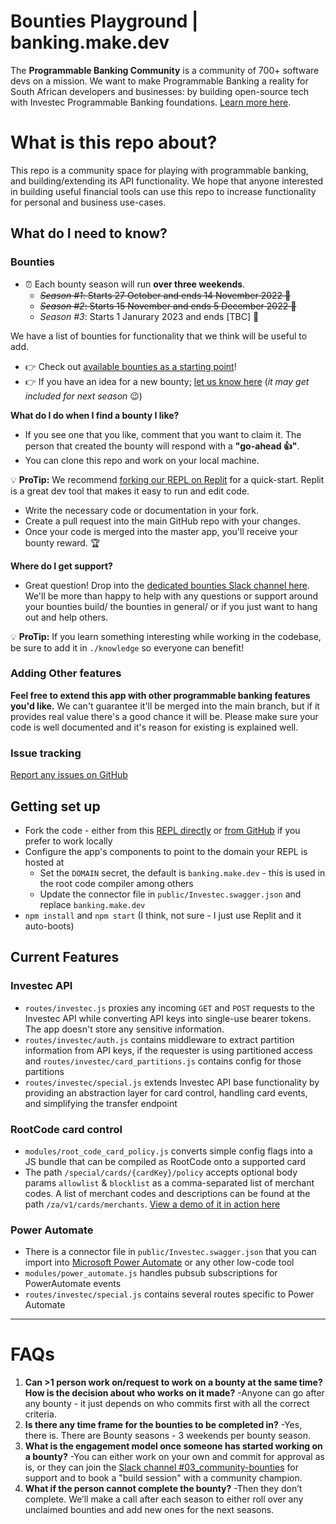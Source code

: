 # Bounties Playground | banking.make.dev

The **Programmable Banking Community** is a community of 700+ software devs on a mission.
We want to make Programmable Banking a reality for South African developers and businesses: by building open-source tech with Investec Programmable Banking foundations. [Learn more here](https://offerzen.gitbook.io/programmable-banking-community-wiki/).

# What is this repo about?

This repo is a community space for playing with programmable banking, and building/extending its API functionality. We hope that anyone interested in building useful financial tools can use this repo to increase functionality for personal and business use-cases.


## What do I need to know?

### Bounties 

- ⏰ Each bounty season will run **over three weekends**. 
  - ~~_Season #1_: Starts 27 October and ends 14 November 2022 🏁~~
  - ~~_Season #2_: Starts 15 November and ends 5 December 2022 🏁~~
  - _Season #3_: Starts 1 Janurary 2023 and ends [TBC] 🏁

We have a list of bounties for functionality that we think will be useful to add.

- 👉 Check out [available bounties as a starting point](https://github.com/programmable-banking-community/banking.make/issues?q=is%3Aissue+is%3Aopen+label%3Abounty)!
- 👉  If you have an idea for a new bounty; [let us know here](https://forms.gle/rd1LBgNaf3JnZ2uP7) (_it may get included for next season_ 😉)

__What do I do when I find a bounty I like?__
- If you see one that you like, comment that you want to claim it. The person that created the bounty will respond with a **"go-ahead 👍"**.
- You can clone this repo and work on your local machine. 

💡 __ProTip:__ We recommend [forking our REPL on Replit](https://replit.com/@OfferZenMake/programmable-banking) for a quick-start. Replit is a great dev tool that makes it easy to run and edit code.

- Write the necessary code or documentation in your fork.
- Create a pull request into the main GitHub repo with your changes.
- Once your code is merged into the master app, you'll receive your bounty reward. 🏆


__Where do I get support?__
- Great question! Drop into the [dedicated bounties Slack channel here](https://offerzen-community.slack.com/archives/C048GPNT49W). We'll be more than happy to help with any questions or support around your bounties build/ the bounties in general/ or if you just want to hang out and help others. 

💡 __ProTip:__ If you learn something interesting while working in the codebase, be sure to add it in `./knowledge` so everyone can benefit!

### Adding Other features

**Feel free to extend this app with other programmable banking features you'd like.** We can't guarantee it'll be merged into the main branch, but if it provides real value there's a good chance it will be. Please make sure your code is well documented and it's reason for existing is explained well.

### Issue tracking
[Report any issues on GitHub](https://github.com/programmable-banking-community/banking.make/issues/new)


## Getting set up
- Fork the code - either from this [REPL directly](https://replit.com/@OfferZenMake/programmable-banking) or [from GitHub](http://github.com/programmable-banking-community/banking.make/issues/new) if you prefer to work locally
- Configure the app's components to point to the domain your REPL is hosted at
  - Set the `DOMAIN` secret, the default is `banking.make.dev` - this is used in the root code compiler among others
  - Update the connector file in `public/Investec.swagger.json` and replace `banking.make.dev`
- `npm install` and `npm start` (I think, not sure - I just use Replit and it auto-boots)


## Current Features

### Investec API
- `routes/investec.js` proxies any incoming `GET` and `POST` requests to the Investec API while converting API keys into single-use bearer tokens. The app doesn't store any sensitive information.
- `routes/investec/auth.js` contains middleware to extract partition information from API keys, if the requester is using partitioned access and `routes/investec/card_partitions.js` contains config for those partitions
- `routes/investec/special.js` extends Investec API base functionality by providing an abstraction layer for card control, handling card events, and simplifying the transfer endpoint


### RootCode card control
- `modules/root_code_card_policy.js` converts simple config flags into a JS bundle that can be compiled as RootCode onto a supported card
- The path `/special/cards/{cardKey}/policy` accepts optional body params `allowlist` & `blocklist` as a comma-separated list of merchant codes. A list of merchant codes and descriptions can be found at the path `/za/v1/cards/merchants`. [View a demo of it in action here](https://www.loom.com/share/e6e8707b892044f1a12a5eb00195ee18)


### Power Automate
- There is a connector file in `public/Investec.swagger.json` that you can import into [Microsoft Power Automate](https://make.powerautomate.com) or any other low-code tool
- `modules/power_automate.js` handles pubsub subscriptions for PowerAutomate events
- `routes/investec/special.js` contains several routes specific to Power Automate

---

# FAQs

1. **Can >1 person work on/request to work on a bounty at the same time? How is the decision about who works on it made?**
          -Anyone can go after any bounty - it just depends on who commits first with all the correct criteria.
3. **Is there any time frame for the bounties to be completed in?**
          -Yes, there is. There are Bounty seasons - 3 weekends per bounty season.
3. **What is the engagement model once someone has started working on a bounty?**
          -You can either work on your own and commit for approval as is, or they can join the [Slack channel #03_community-bounties](https://offerzen-community.slack.com/archives/C048GPNT49W) for support and to book a "build session" with a community champion.
4. **What if the person cannot complete the bounty?**
          -Then they don’t complete. We’ll make a call after each season to either roll over any unclaimed bounties and add new ones for the next seasons.
